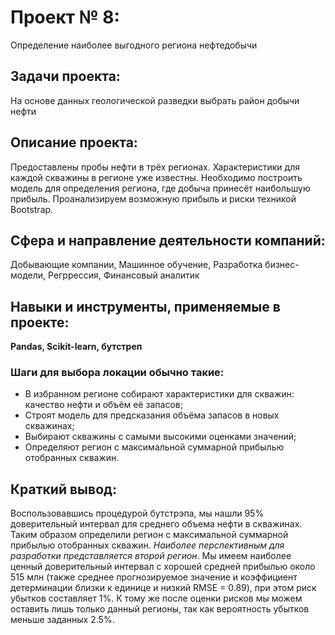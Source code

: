 # Проект № 8: 
Определение наиболее выгодного региона нефтедобычи

## Задачи проекта:
На основе данных геологической разведки выбрать район добычи нефти

## Описание проекта:
Предоставлены пробы нефти в трёх регионах.
Характеристики для каждой скважины в регионе уже известны. 
Необходимо построить модель для определения региона, где добыча принесёт наибольшую прибыль. 
Проанализируем возможную прибыль и риски техникой Bootstrap.

## Сфера и направление деятельности компаний:
Добывающие компании, Машинное обучение, Разработка бизнес-модели, Регррессия, Финансовый аналитик

## Навыки и инструменты, применяемые в проекте:
**Pandas, Scikit-learn, бутстреп**

### Шаги для выбора локации обычно такие:
- В избранном регионе собирают характеристики для скважин: качество нефти и объём её запасов;
- Строят модель для предсказания объёма запасов в новых скважинах;
- Выбирают скважины с самыми высокими оценками значений;
- Определяют регион с максимальной суммарной прибылью отобранных скважин.

## Краткий вывод:
Воспользовавшись процедурой бутстрэпа, мы нашли 95% доверительный интервал для среднего объема нефти в скважинах. Таким образом определили регион с максимальной суммарной прибылью отобранных скважин. *Наиболее перспективным для разработки представляется второй регион*. Мы имеем наиболее ценный доверительный интервал с хорошей средней прибылью около 515 млн (также среднее прогнозируемое значение и коэффициент детерминации близки к единице и низкий RMSE = 0.89), при этом риск убытков составляет 1%. К тому же после оценки рисков мы можем оставить лишь только данный регионы, так как вероятность убытков меньше заданных 2.5%.
